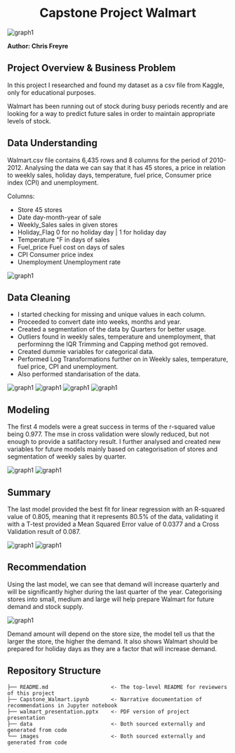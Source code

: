 <h1 align="center">Capstone Project Walmart</h1> 

![graph1](./Images/walmart1.png)

**Author: Chris Freyre**

## Project Overview & Business Problem

In this project I researched and found my dataset as a csv file from Kaggle, only for educational purposes. 

Walmart has been running out of stock during busy periods recently and are looking for a way to predict future sales in order to maintain appropriate levels of stock.

## Data Understanding

Walmart.csv file contains 6,435 rows and 8 columns for the period of 2010-2012. Analysing the data we can say that it has 45 stores, a price in relation to weekly sales, holiday days, temperature, fuel price, Consumer price index (CPI) and unemployment. 

Columns:

  * Store         45 stores
  * Date          day-month-year of sale
  * Weekly_Sales  sales in given stores
  * Holiday_Flag  0 for no holiday day | 1 for holiday day
  * Temperature   ℉ in days of sales
  * Fuel_price    Fuel cost on days of sales
  * CPI           Consumer price index
  * Unemployment  Unemployment rate
  
![graph1](./Images/hist_gram.png)  

## Data Cleaning
  
* I started checking for missing and unique values in each column. 
* Proceeded to convert date into weeks, months and year.
* Created a segmentation of the data by Quarters for better usage.
* Outliers found in weekly sales, temperature and unemployment, that performinng the IQR Trimming and Capping method got removed.
* Created dummie variables for categorical data.
* Performed Log Transformations further on in Weekly sales, temperature, fuel price, CPI and unemployment.
* Also performed standarisation of the data.

![graph1](./Images/og_q.png)
![graph1](./Images/sales_vs_store.png)
![graph1](./Images/annual_sales.png)
![graph1](./Images/outlier_sales.png)

## Modeling

The first 4 models were a great success in terms of the r-squared value being 0.977. The mse in cross validation were slowly reduced, but not enough to provide a satifactory result. I further analysed and created new variables for future models mainly based on categorisation of stores and segmentation of weekly sales by quarter.

![graph1](./Images/model_4_plot.png)
![graph1](./Images/rsquare_results.png)

## Summary

The last model provided the best fit for linear regression with an R-squared value of 0.805, meaning that it represents 80.5% of the data, validating it with a T-test provided a Mean Squared Error value of 0.0377 and a Cross Validation result of 0.087.

![graph1](./Images/modelq3result.png)
![graph1](./Images/modelq3.png)

## Recommendation

Using the last model, we can see that demand will increase quarterly and will be significantly higher during the last quarter of the year. Categorising stores into small, medium and large will help prepare Walmart for future demand and stock supply.

![graph1](./Images/q_type.png)

Demand amount will depend on the store size, the model tell us that the larger the store, the higher the demand. It also shows Walmart should be prepared for holiday days as they are a factor that will increase demand.

## Repository Structure

```
├── README.md                    <- The top-level README for reviewers of this project
├── Capstone_Walmart.ipynb       <- Narrative documentation of recommendations in Jupyter notebook
├── walmart_presentation.pptx    <- PDF version of project presentation
├── data                         <- Both sourced externally and generated from code
└── images                       <- Both sourced externally and generated from code
```
